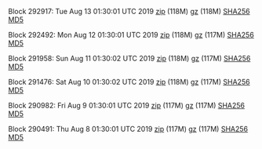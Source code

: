 Block 292917: Tue Aug 13 01:30:01 UTC 2019 [zip](https://files.01coin.io/mainnet/2019-08-13/bootstrap.dat.zip) (118M) [gz](https://files.01coin.io/mainnet/2019-08-13/bootstrap.dat.tar.gz) (118M) [SHA256](https://files.01coin.io/mainnet/2019-08-13/sha256.txt) [MD5](https://files.01coin.io/mainnet/2019-08-13/md5.txt)

Block 292492: Mon Aug 12 01:30:01 UTC 2019 [zip](https://files.01coin.io/mainnet/2019-08-12/bootstrap.dat.zip) (118M) [gz](https://files.01coin.io/mainnet/2019-08-12/bootstrap.dat.tar.gz) (117M) [SHA256](https://files.01coin.io/mainnet/2019-08-12/sha256.txt) [MD5](https://files.01coin.io/mainnet/2019-08-12/md5.txt)

Block 291958: Sun Aug 11 01:30:02 UTC 2019 [zip](https://files.01coin.io/mainnet/2019-08-11/bootstrap.dat.zip) (118M) [gz](https://files.01coin.io/mainnet/2019-08-11/bootstrap.dat.tar.gz) (117M) [SHA256](https://files.01coin.io/mainnet/2019-08-11/sha256.txt) [MD5](https://files.01coin.io/mainnet/2019-08-11/md5.txt)

Block 291476: Sat Aug 10 01:30:02 UTC 2019 [zip](https://files.01coin.io/mainnet/2019-08-10/bootstrap.dat.zip) (118M) [gz](https://files.01coin.io/mainnet/2019-08-10/bootstrap.dat.tar.gz) (117M) [SHA256](https://files.01coin.io/mainnet/2019-08-10/sha256.txt) [MD5](https://files.01coin.io/mainnet/2019-08-10/md5.txt)

Block 290982: Fri Aug  9 01:30:01 UTC 2019 [zip](https://files.01coin.io/mainnet/2019-08-09/bootstrap.dat.zip) (117M) [gz](https://files.01coin.io/mainnet/2019-08-09/bootstrap.dat.tar.gz) (117M) [SHA256](https://files.01coin.io/mainnet/2019-08-09/sha256.txt) [MD5](https://files.01coin.io/mainnet/2019-08-09/md5.txt)

Block 290491: Thu Aug  8 01:30:01 UTC 2019 [zip](https://files.01coin.io/mainnet/2019-08-08/bootstrap.dat.zip) (117M) [gz](https://files.01coin.io/mainnet/2019-08-08/bootstrap.dat.tar.gz) (117M) [SHA256](https://files.01coin.io/mainnet/2019-08-08/sha256.txt) [MD5](https://files.01coin.io/mainnet/2019-08-08/md5.txt)
